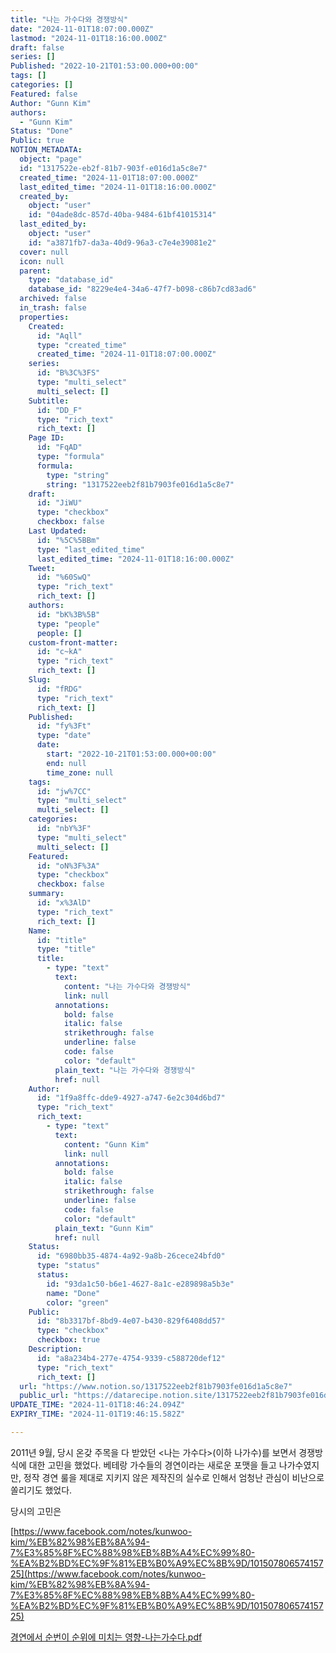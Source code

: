 ```yaml
---
title: "나는 가수다와 경쟁방식"
date: "2024-11-01T18:07:00.000Z"
lastmod: "2024-11-01T18:16:00.000Z"
draft: false
series: []
Published: "2022-10-21T01:53:00.000+00:00"
tags: []
categories: []
Featured: false
Author: "Gunn Kim"
authors:
  - "Gunn Kim"
Status: "Done"
Public: true
NOTION_METADATA:
  object: "page"
  id: "1317522e-eb2f-81b7-903f-e016d1a5c8e7"
  created_time: "2024-11-01T18:07:00.000Z"
  last_edited_time: "2024-11-01T18:16:00.000Z"
  created_by:
    object: "user"
    id: "04ade8dc-857d-40ba-9484-61bf41015314"
  last_edited_by:
    object: "user"
    id: "a3871fb7-da3a-40d9-96a3-c7e4e39081e2"
  cover: null
  icon: null
  parent:
    type: "database_id"
    database_id: "8229e4e4-34a6-47f7-b098-c86b7cd83ad6"
  archived: false
  in_trash: false
  properties:
    Created:
      id: "Aqll"
      type: "created_time"
      created_time: "2024-11-01T18:07:00.000Z"
    series:
      id: "B%3C%3FS"
      type: "multi_select"
      multi_select: []
    Subtitle:
      id: "DD_F"
      type: "rich_text"
      rich_text: []
    Page ID:
      id: "FqAD"
      type: "formula"
      formula:
        type: "string"
        string: "1317522eeb2f81b7903fe016d1a5c8e7"
    draft:
      id: "JiWU"
      type: "checkbox"
      checkbox: false
    Last Updated:
      id: "%5C%5BBm"
      type: "last_edited_time"
      last_edited_time: "2024-11-01T18:16:00.000Z"
    Tweet:
      id: "%60SwQ"
      type: "rich_text"
      rich_text: []
    authors:
      id: "bK%3B%5B"
      type: "people"
      people: []
    custom-front-matter:
      id: "c~kA"
      type: "rich_text"
      rich_text: []
    Slug:
      id: "fRDG"
      type: "rich_text"
      rich_text: []
    Published:
      id: "fy%3Ft"
      type: "date"
      date:
        start: "2022-10-21T01:53:00.000+00:00"
        end: null
        time_zone: null
    tags:
      id: "jw%7CC"
      type: "multi_select"
      multi_select: []
    categories:
      id: "nbY%3F"
      type: "multi_select"
      multi_select: []
    Featured:
      id: "oN%3F%3A"
      type: "checkbox"
      checkbox: false
    summary:
      id: "x%3AlD"
      type: "rich_text"
      rich_text: []
    Name:
      id: "title"
      type: "title"
      title:
        - type: "text"
          text:
            content: "나는 가수다와 경쟁방식"
            link: null
          annotations:
            bold: false
            italic: false
            strikethrough: false
            underline: false
            code: false
            color: "default"
          plain_text: "나는 가수다와 경쟁방식"
          href: null
    Author:
      id: "1f9a8ffc-dde9-4927-a747-6e2c304d6bd7"
      type: "rich_text"
      rich_text:
        - type: "text"
          text:
            content: "Gunn Kim"
            link: null
          annotations:
            bold: false
            italic: false
            strikethrough: false
            underline: false
            code: false
            color: "default"
          plain_text: "Gunn Kim"
          href: null
    Status:
      id: "6980bb35-4874-4a92-9a8b-26cece24bfd0"
      type: "status"
      status:
        id: "93da1c50-b6e1-4627-8a1c-e289898a5b3e"
        name: "Done"
        color: "green"
    Public:
      id: "8b3317bf-8bd9-4e07-b430-829f6408dd57"
      type: "checkbox"
      checkbox: true
    Description:
      id: "a8a234b4-277e-4754-9339-c588720def12"
      type: "rich_text"
      rich_text: []
  url: "https://www.notion.so/1317522eeb2f81b7903fe016d1a5c8e7"
  public_url: "https://datarecipe.notion.site/1317522eeb2f81b7903fe016d1a5c8e7"
UPDATE_TIME: "2024-11-01T18:46:24.094Z"
EXPIRY_TIME: "2024-11-01T19:46:15.582Z"

---
```



2011년 9월, 당시 온갖 주목을 다 받았던 <나는 가수다>(이하 나가수)를 보면서 경쟁방식에 대한 고민을 했었다. 베테랑 가수들의 경연이라는 새로운 포맷을 들고 나가수였지만, 정작 경연 룰을 제대로 지키지 않은 제작진의 실수로 인해서 엄청난 관심이 비난으로 쏠리기도 했었다. 


당시의 고민은 


[https://www.facebook.com/notes/kunwoo-kim/%EB%82%98%EB%8A%94-7%E3%85%8F%EC%88%98%EB%8B%A4%EC%99%80-%EA%B2%BD%EC%9F%81%EB%B0%A9%EC%8B%9D/10150780657415725](https://www.facebook.com/notes/kunwoo-kim/%EB%82%98%EB%8A%94-7%E3%85%8F%EC%88%98%EB%8B%A4%EC%99%80-%EA%B2%BD%EC%9F%81%EB%B0%A9%EC%8B%9D/10150780657415725)


[경연에서 순번이 순위에 미치는 영향-나는가수다.pdf](https://prod-files-secure.s3.us-west-2.amazonaws.com/94f51666-273a-443d-bf89-42827b5b6876/bce430a8-5292-4228-9539-58858368f819/____-.pdf?X-Amz-Algorithm=AWS4-HMAC-SHA256&X-Amz-Content-Sha256=UNSIGNED-PAYLOAD&X-Amz-Credential=AKIAT73L2G45GO43JXI4%2F20241101%2Fus-west-2%2Fs3%2Faws4_request&X-Amz-Date=20241101T184615Z&X-Amz-Expires=3600&X-Amz-Signature=f1a95bb106da9a71f9c65ca21a6d16714fb008c353e2dd1d1addb230f43a7074&X-Amz-SignedHeaders=host&x-id=GetObject)


